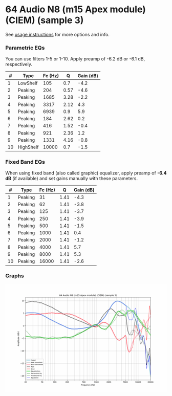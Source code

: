 # 64 Audio N8 (m15 Apex module) (CIEM) (sample 3)
See [usage instructions](https://github.com/jaakkopasanen/AutoEq#usage) for more options and info.

### Parametric EQs
You can use filters 1-5 or 1-10. Apply preamp of -6.2 dB or -6.1 dB, respectively.

|   # | Type      |   Fc (Hz) |    Q |   Gain (dB) |
|-----|-----------|-----------|------|-------------|
|   1 | LowShelf  |       105 | 0.7  |        -4.2 |
|   2 | Peaking   |       204 | 0.57 |        -4.6 |
|   3 | Peaking   |      1685 | 3.28 |        -2.2 |
|   4 | Peaking   |      3317 | 2.12 |         4.3 |
|   5 | Peaking   |      6939 | 0.9  |         5.9 |
|   6 | Peaking   |       184 | 2.62 |         0.2 |
|   7 | Peaking   |       416 | 1.52 |        -0.4 |
|   8 | Peaking   |       921 | 2.36 |         1.2 |
|   9 | Peaking   |      1331 | 4.16 |        -0.8 |
|  10 | HighShelf |     10000 | 0.7  |        -1.5 |

### Fixed Band EQs
When using fixed band (also called graphic) equalizer, apply preamp of **-6.4 dB** (if available) and set gains manually with these parameters.

|   # | Type    |   Fc (Hz) |    Q |   Gain (dB) |
|-----|---------|-----------|------|-------------|
|   1 | Peaking |        31 | 1.41 |        -4.3 |
|   2 | Peaking |        62 | 1.41 |        -3.8 |
|   3 | Peaking |       125 | 1.41 |        -3.7 |
|   4 | Peaking |       250 | 1.41 |        -3.9 |
|   5 | Peaking |       500 | 1.41 |        -1.5 |
|   6 | Peaking |      1000 | 1.41 |         0.4 |
|   7 | Peaking |      2000 | 1.41 |        -1.2 |
|   8 | Peaking |      4000 | 1.41 |         5.7 |
|   9 | Peaking |      8000 | 1.41 |         5.3 |
|  10 | Peaking |     16000 | 1.41 |        -2.6 |

### Graphs
![](./64%20Audio%20N8%20(m15%20Apex%20module)%20(CIEM)%20(sample%203).png)
